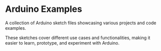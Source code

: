 # Arduino Examples

A collection of Arduino sketch files showcasing various projects and code examples.

These sketches cover different use cases and functionalities, making it easier to learn, prototype, and experiment with Arduino.
